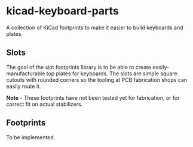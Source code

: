 # kicad-keyboard-parts

A collection of KiCad footprints to make it easier to build keyboards and plates.

## Slots

The goal of the slot footprints library is to be able to create easily-manufacturable top plates for keyboards. The slots are simple
square cutouts with rounded corners so the tooling at PCB fabrication shops can easily route it.

**Note** - These footprints have not been tested yet for fabrication, or for correct fit on actual stabilizers.

## Footprints

To be implemented.
